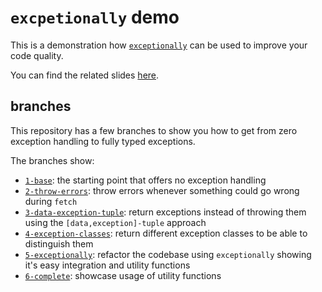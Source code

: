 # `excpetionally` demo

This is a demonstration how [`exceptionally`](https://github.com/ivanhofer/exceptionally) can be used to improve your code quality.

You can find the related slides [here](https://github.com/ivanhofer/slides/blob/main/An%20'exeptionally'%20talk.pdf).

## branches

This repository has a few branches to show you how to get from zero exception handling to fully typed exceptions.

The branches show:

- [`1-base`](https://github.com/ivanhofer/exceptionally-demo/tree/1-base): the starting point that offers no exception handling
- [`2-throw-errors`](https://github.com/ivanhofer/exceptionally-demo/tree/2-throw-errors): throw errors whenever something could go wrong during `fetch`
- [`3-data-exception-tuple`](https://github.com/ivanhofer/exceptionally-demo/tree/3-data-exception-tuple): return exceptions instead of throwing them using the `[data,exception]-tuple` approach
- [`4-exception-classes`](https://github.com/ivanhofer/exceptionally-demo/tree/4-exception-classes): return different exception classes to be able to distinguish them
- [`5-exceptionally`](https://github.com/ivanhofer/exceptionally-demo/tree/5-exceptionally): refactor the codebase using `exceptionally` showing it's easy integration and utility functions
- [`6-complete`](https://github.com/ivanhofer/exceptionally-demo/tree/6-complete): showcase usage of utility functions
